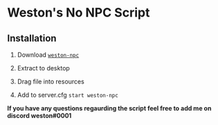 # Weston's No NPC Script 

## Installation
1. Download [```weston-npc```](https://github.com/westonon/weston-npc/releases/tag/main)

2. Extract to desktop

3. Drag file into resources 

4. Add to server.cfg ```start weston-npc```



**If you have any questions regaurding the script feel free to add me on discord weston#0001**
